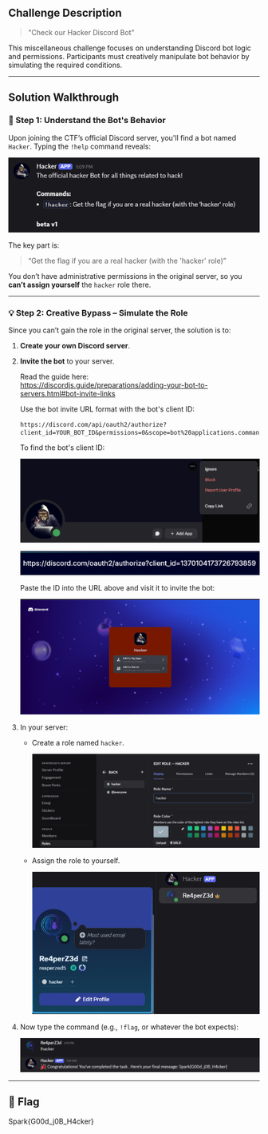 ## Challenge Description

> "Check our Hacker Discord Bot"

This miscellaneous challenge focuses on understanding Discord bot logic and permissions. Participants must creatively manipulate bot behavior by simulating the required conditions.

---

## Solution Walkthrough

### 🤖 Step 1: Understand the Bot's Behavior

Upon joining the CTF’s official Discord server, you'll find a bot named `Hacker`. Typing the `!help` command reveals:

![Help Command](./Screenshot_1547.png)

The key part is:

> “Get the flag if you are a real hacker (with the 'hacker' role)”

You don’t have administrative permissions in the original server, so you **can’t assign yourself** the `hacker` role there.

---

### 💡 Step 2: Creative Bypass – Simulate the Role

Since you can’t gain the role in the original server, the solution is to:

1. **Create your own Discord server**.
2. **Invite the bot** to your server.

   Read the guide here:  
   https://discordjs.guide/preparations/adding-your-bot-to-servers.html#bot-invite-links

   Use the bot invite URL format with the bot's client ID:

   ```text
   https://discord.com/api/oauth2/authorize?client_id=YOUR_BOT_ID&permissions=0&scope=bot%20applications.commands
   ```

   To find the bot's client ID:

   ![Bot Profile](./Screenshot_1548.png)

   ![Copy Bot ID](./Screenshot_1549.png)

   Paste the ID into the URL above and visit it to invite the bot:

   ![Invite Bot](./Screenshot_1550.png)

3. In your server:
   - Create a role named `hacker`.

     ![Create Role](./Screenshot_1551.png)

   - Assign the role to yourself.

     ![Assign Role](./Screenshot_1552.png)

4. Now type the command (e.g., `!flag`, or whatever the bot expects):

   ![Get Flag](./Screenshot_1553.png)

---

## 🏁 Flag

Spark{G00d_j0B_H4cker}

